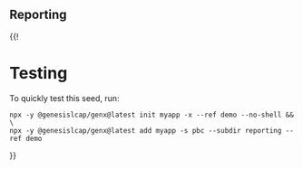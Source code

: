 ## Reporting

{{!

# Testing

To quickly test this seed, run:

```
npx -y @genesislcap/genx@latest init myapp -x --ref demo --no-shell && \
npx -y @genesislcap/genx@latest add myapp -s pbc --subdir reporting --ref demo
```
}}
